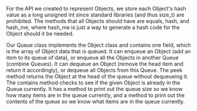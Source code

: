 For the API we created to represent Objects, we store each Object's hash value as a long unsigned int since standard libraries (and thus size_t) are prohibited. The methods that all Objects should have are equals, hash, and hash_me, where hash_me is just a way to generate a hash code for the Object should it be needed. 

Our Queue class implements the Object class and contains one field, which is the array of Object data that is queued. It can enqueue an Object (add an item to its queue of data), or enqueue all the Objects in another Queue (combine Queues). It can dequeue an Object (remove the head item and return it accordingly), or dequeue all Objects from this Queue. The peek method returns the Object at the head of the queue without dequeueing it. The contains method checks to see if the given Object is already in the Queue currently. It has a method to print out the queue size so we know how many items are in the queue currently, and a method to print out the contents of the queue so we know what items are in the queue currently. 